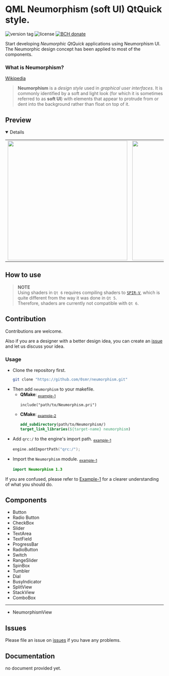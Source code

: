 # QML Neumorphism (soft UI) QtQuick style.
<p><img src="https://img.shields.io/github/v/tag/0smr/neumorphism?sort=semver&label=version&labelColor=0bd&color=07b" alt="version tag">
<img src="https://img.shields.io/github/license/0smr/neumorphism?color=36b245" alt="license">
<a href="https://www.blockchain.com/bch/address/bitcoincash:qrnwtxsk79kv6mt2hv8zdxy3phkqpkmcxgjzqktwa3">
<img src="https://img.shields.io/badge/BCH-Donate-f0992e?logo=BitcoinCash&logoColor=f0992e" alt="BCH donate"></a></p>

Start developing *Neumorphic QtQuick* applications using Neumorphism UI.<br>
The Neumorphic design concept has been applied to most of the components.

### What is Neumorphism?
[Wikipedia](https://en.wikipedia.org/wiki/Neumorphism)
> **Neumorphism** is a *design style* used in *graphical user interfaces*. It is commonly identified by a soft and light look (for which it is sometimes referred to as **soft UI**) with elements that appear to protrude from or dent into the background rather than float on top of it.

## Preview

<details open>
<table><tr>
<td><img width="380" src="https://github.com/0smr/neumorphism/assets/51415059/40294c6d-3a9c-4388-9967-c02b7bc4aa4a"/></td>
<td><img width="380" src="https://github.com/0smr/neumorphism/assets/51415059/1a058034-2963-4c52-b994-0a08d9dac0ca"/></td>
<td><video src="https://github.com/0smr/neumorphism/assets/51415059/e200a83a-2e00-4111-89b0-c5bf06526a20.mp4"></td>
</tr></table>
</details>

## How to use

> **NOTE**<br>
> Using shaders in `Qt 6` requires compiling shaders to [`SPIR-V`](https://www.khronos.org/spir), which is quite different from the way it was done in `Qt 5`.<br>
> Therefore, shaders are currently not compatible with `Qt 6`.

## Contribution

Contributions are welcome.

Also if you are a designer with a better design idea, you can create an [issue](https://github.com/0smr/neumorphism) and let us discuss your idea.

### Usage

+ Clone the repository first.
    ```bash
    git clone "https://github.com/0smr/neumorphism.git"
    ```
+ Then add `neumorphism` to your makefile.
    * **QMake**: <sub>[example-1](example/example-1/example-1.pro#L7)</sub>
        ```make
        include("path/to/Neumorphism.pri")
        ```
    * **CMake**: <sub>[example-2](example/example-2/CMakeLists.txt#L30..L32)</sub>
        ```cmake
        add_subdirectory(path/to/Neumorphism/)
        target_link_libraries(${target-name} neumorphism)
        ```
+ Add `qrc:/` to the engine's import path.
    <sub>[example-1](example/example-1/main.cpp#L12)</sub>
    ```cpp
    engine.addImportPath("qrc:/");
    ```
+ Import the `Neumorphism` module.
    <sub>[example-1](example/example-1/main.qml#L6)</sub>
    ```qml
    import Neumorphism 1.3
    ```

If you are confused, please refer to [Example-1](Example/example-1/) for a clearer understanding of what you should do.

## Components

- Button
- Radio Button
- CheckBox
- Slider
- TextArea
- TextField
- ProgressBar
- RadioButton
- Switch
- RangeSlider
- SpinBox
- Tumbler
- Dial
- BusyIndicator
- SplitView
- StackView
- ComboBox
---
- NeumorphismView

## Issues

Please file an issue on [issues](https://github.com/0smr/neumorphism) if you have any problems.

## Documentation

no document provided yet.
